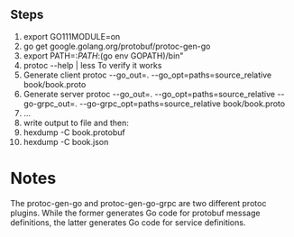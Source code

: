 ## Steps
1. export GO111MODULE=on
2. go get google.golang.org/protobuf/protoc-gen-go
3. export PATH=:$PATH:$(go env GOPATH)/bin"
4. protoc --help | less 
    To verify it works
5. Generate client
    protoc --go_out=. --go_opt=paths=source_relative book/book.proto
6. Generate server
    protoc --go_out=. --go_opt=paths=source_relative --go-grpc_out=. --go-grpc_opt=paths=source_relative book/book.proto
7. ...
8. write output to file and then:
9. hexdump -C book.protobuf
10. hexdump -C book.json



# Notes
The protoc-gen-go and protoc-gen-go-grpc are two different protoc plugins. While the former generates Go code for protobuf message definitions, the latter generates Go code for service definitions.